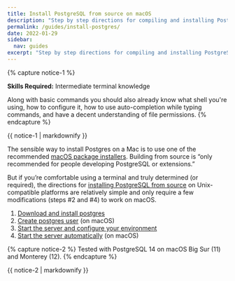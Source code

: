 ```yaml
---
title: Install PostgreSQL from source on macOS
description: "Step by step directions for compiling and installing PostgreSQL from source on macOS."
permalink: /guides/install-postgres/
date: 2022-01-29
sidebar:
  nav: guides
excerpt: "Step by step directions for compiling and installing PostgreSQL from source on macOS."
---
```


{% capture notice-1 %}

**Skills Required:** Intermediate terminal knowledge

Along with basic commands you should also already know what shell you're using, how to configure it, how to use auto-completion while typing commands, and have a decent understanding of file permissions.
{% endcapture %}<div class="notice--info">{{ notice-1 | markdownify }}</div>

The sensible way to install Postgres on a Mac is to use one of the recommended [macOS package installers](https://www.postgresql.org/download/macosx).
Building from source is “only recommended for people developing PostgreSQL or extensions.” 

But if you’re comfortable using a terminal and truly determined (or required), the directions for [installing PostgreSQL from source](https://www.postgresql.org/docs/current/installation.html) on Unix-compatible platforms are relatively simple and only require a few modifications (steps #2 and #4) to work on macOS.



1. [Download and install postgres](./install.md)
2. [Create postgres user](/create-postgres-user.md) (on macOS)
3. [Start the server and configure your environment](/post-install.md) 
4. [Start the server automatically](/launchctl.md) (on macOS)

{% capture notice-2 %}
Tested with PostgreSQL 14 on macOS Big Sur (11) and Monterey (12).
{% endcapture %}<div class="notice">{{ notice-2 | markdownify }}</div>
